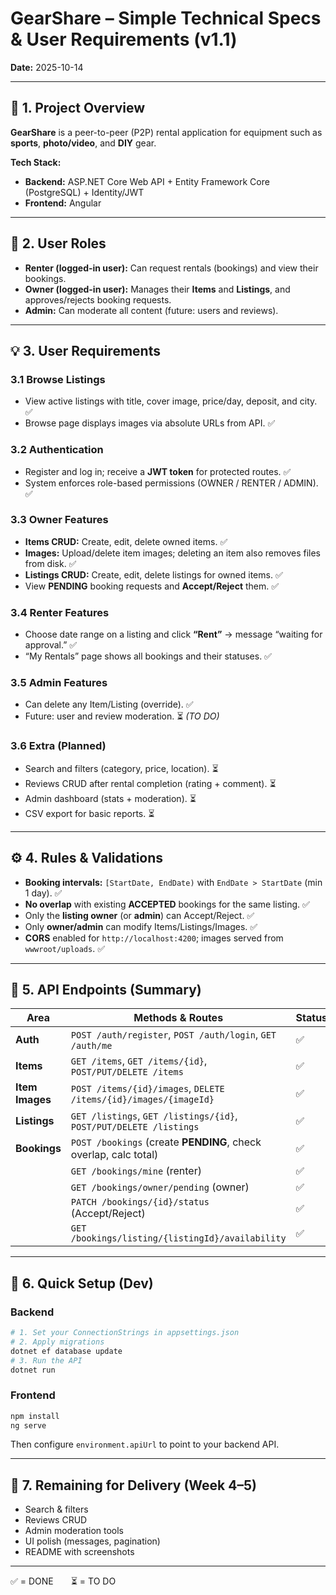 # GearShare – Simple Technical Specs & User Requirements (v1.1)

**Date:** 2025-10-14  

---

## 🧭 1. Project Overview

**GearShare** is a peer-to-peer (P2P) rental application for equipment such as **sports**, **photo/video**, and **DIY** gear.

**Tech Stack:**
- **Backend:** ASP.NET Core Web API + Entity Framework Core (PostgreSQL) + Identity/JWT  
- **Frontend:** Angular  

---

## 👥 2. User Roles

- **Renter (logged-in user):** Can request rentals (bookings) and view their bookings.  
- **Owner (logged-in user):** Manages their **Items** and **Listings**, and approves/rejects booking requests.  
- **Admin:** Can moderate all content (future: users and reviews).  

---

## 💡 3. User Requirements

### 3.1 Browse Listings
- View active listings with title, cover image, price/day, deposit, and city. ✅  
- Browse page displays images via absolute URLs from API. ✅  

### 3.2 Authentication
- Register and log in; receive a **JWT token** for protected routes. ✅  
- System enforces role-based permissions (OWNER / RENTER / ADMIN). ✅  

### 3.3 Owner Features
- **Items CRUD:** Create, edit, delete owned items. ✅  
- **Images:** Upload/delete item images; deleting an item also removes files from disk. ✅  
- **Listings CRUD:** Create, edit, delete listings for owned items. ✅  
- View **PENDING** booking requests and **Accept/Reject** them. ✅  

### 3.4 Renter Features
- Choose date range on a listing and click **“Rent”** → message “waiting for approval.” ✅  
- “My Rentals” page shows all bookings and their statuses. ✅  

### 3.5 Admin Features
- Can delete any Item/Listing (override). ✅  
- Future: user and review moderation. ⏳ *(TO DO)*  

### 3.6 Extra (Planned)
- Search and filters (category, price, location). ⏳  
- Reviews CRUD after rental completion (rating + comment). ⏳  
- Admin dashboard (stats + moderation). ⏳  
- CSV export for basic reports. ⏳  

---

## ⚙️ 4. Rules & Validations

- **Booking intervals:** `[StartDate, EndDate)` with `EndDate > StartDate` (min 1 day). ✅  
- **No overlap** with existing **ACCEPTED** bookings for the same listing. ✅  
- Only the **listing owner** (or **admin**) can Accept/Reject. ✅  
- Only **owner/admin** can modify Items/Listings/Images. ✅  
- **CORS** enabled for `http://localhost:4200`; images served from `wwwroot/uploads`. ✅  

---

## 🧩 5. API Endpoints (Summary)

| Area | Methods & Routes | Status |
|------|------------------|--------|
| **Auth** | `POST /auth/register`, `POST /auth/login`, `GET /auth/me` | ✅ |
| **Items** | `GET /items`, `GET /items/{id}`, `POST/PUT/DELETE /items` | ✅ |
| **Item Images** | `POST /items/{id}/images`, `DELETE /items/{id}/images/{imageId}` | ✅ |
| **Listings** | `GET /listings`, `GET /listings/{id}`, `POST/PUT/DELETE /listings` | ✅ |
| **Bookings** | `POST /bookings` (create **PENDING**, check overlap, calc total) | ✅ |
| | `GET /bookings/mine` (renter) | ✅ |
| | `GET /bookings/owner/pending` (owner) | ✅ |
| | `PATCH /bookings/{id}/status` (Accept/Reject) | ✅ |
| | `GET /bookings/listing/{listingId}/availability` | ✅ |

---

## 🧰 6. Quick Setup (Dev)

### Backend
```bash
# 1. Set your ConnectionStrings in appsettings.json
# 2. Apply migrations
dotnet ef database update
# 3. Run the API
dotnet run
```

### Frontend
```bash
npm install
ng serve
```

Then configure `environment.apiUrl` to point to your backend API.

---

## 🚀 7. Remaining for Delivery (Week 4–5)

- Search & filters  
- Reviews CRUD  
- Admin moderation tools  
- UI polish (messages, pagination)  
- README with screenshots  

---

✅ = DONE  ⏳ = TO DO
